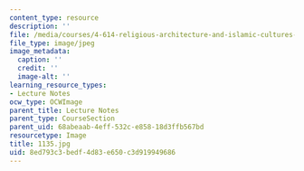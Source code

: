 ```yaml
---
content_type: resource
description: ''
file: /media/courses/4-614-religious-architecture-and-islamic-cultures-fall-2002/8ed793c3bedf4d83e650c3d919949686_1135.jpg
file_type: image/jpeg
image_metadata:
  caption: ''
  credit: ''
  image-alt: ''
learning_resource_types:
- Lecture Notes
ocw_type: OCWImage
parent_title: Lecture Notes
parent_type: CourseSection
parent_uid: 68abeaab-4eff-532c-e858-18d3ffb567bd
resourcetype: Image
title: 1135.jpg
uid: 8ed793c3-bedf-4d83-e650-c3d919949686
---
```

